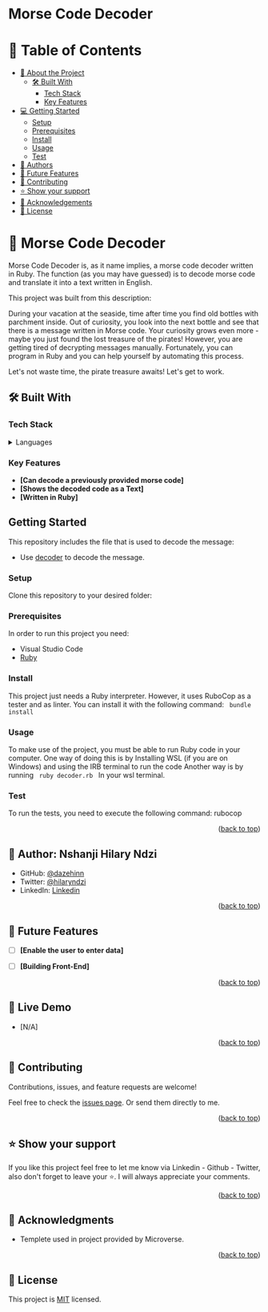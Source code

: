 <h1>Morse Code Decoder</h1>

<!-- TABLE OF CONTENTS -->

# 📗 Table of Contents

- [📖 About the Project](#about-project)
  - [🛠 Built With](#built-with)
    - [Tech Stack](#tech-stack)
    - [Key Features](#key-features)
- [💻 Getting Started](#getting-started)
  - [Setup](#setup)
  - [Prerequisites](#prerequisites)
  - [Install](#install)
  - [Usage](#usage)
  - [Test](#test)
- [👥 Authors](#authors)
- [🔭 Future Features](#future-features)
- [🤝 Contributing](#contributing)
- [⭐️ Show your support](#support)
- [🙏 Acknowledgements](#acknowledgements)
- [📝 License](#license)


<!-- PROJECT DESCRIPTION -->

# 📖 Morse Code Decoder <a name="about-project"></a>

Morse Code Decoder is, as it name implies, a morse code decoder written in Ruby. The function (as you may have guessed) is to decode morse code and translate it into a text written in English.

This project was built from this description:

During your vacation at the seaside, time after time you find old bottles with parchment inside. Out of curiosity, you look into the next bottle and see that there is a message written in Morse code. Your curiosity grows even more - maybe you just found the lost treasure of the pirates! However, you are getting tired of decrypting messages manually. Fortunately, you can program in Ruby and you can help yourself by automating this process.

Let's not waste time, the pirate treasure awaits! Let's get to work.

## 🛠 Built With <a name="built-with"></a>

### Tech Stack <a name="tech-stack"></a>


<details>
<summary>Languages</summary>
  <ul>
    <li><a href="https://www.ruby-lang.org/es/">Ruby</a></li>
  </ul>
</details>

<!-- Features -->

### Key Features <a name="key-features"></a>


- **[Can decode a previously provided morse code]**
- **[Shows the decoded code as a Text]**
- **[Written in Ruby]**

<!-- Getting Started -->

## Getting Started <a name="getting-started"></a>

This repository includes the file that is used to decode the message:

- Use [decoder](./decoder.rb) to decode the message.


### Setup <a name="setup"></a>

Clone this repository to your desired folder: 

### Prerequisites <a name="prerequisites"></a>

In order to run this project you need:
- Visual Studio Code
- <a href="https://www.ruby-lang.org/en/documentation/installation/"> Ruby </a>

### Install <a name="install"></a>

This project just needs a Ruby interpreter. However, it uses RuboCop as a tester and as linter.
You can install it with the following command:
<code> bundle install </code>

### Usage <a name="usage"></a>

To make use of the project, you must be able to run Ruby code in your computer. 
One way of doing this is by Installing WSL (if you are on Windows) and using the IRB terminal to run the code
Another way is by running
<code> ruby decoder.rb </code>
In your wsl terminal.

### Test <a name="test"></a>

To run the tests, you need to execute the following command:
rubocop


<p align="right">(<a href="#readme-top">back to top</a>)</p>

<a name="readme-top"></a>

<!-- AUTHORS -->

## 👥 Author: <a name="authors">Nshanji Hilary Ndzi</a>

- GitHub: [@dazehinn](https://github.com/dazehinn)
- Twitter: [@hilaryndzi](https://twitter.com/hilaryndzi)
- LinkedIn: [Linkedin](https://www.linkedin.com/in/nshanji-hilary-ndzi/)
<p align="right">(<a href="#readme-top">back to top</a>)</p>

<!-- FUTURE FEATURES -->

## 🔭 Future Features <a name="future-features"></a>


- [ ] **[Enable the user to enter data]**
- [ ] **[Building Front-End]**


<p align="right">(<a href="#readme-top">back to top</a>)</p>

<!-- LIVE DEMO -->

## 🚀 Live Demo <a name="live-demo"></a>

- [N/A]


<p align="right">(<a href="#readme-top">back to top</a>)</p>



<!-- CONTRIBUTING -->

## 🤝 Contributing <a name="contributing"></a>

Contributions, issues, and feature requests are welcome!

Feel free to check the [issues page](../../issues/). Or send them directly to me.

<p align="right">(<a href="#readme-top">back to top</a>)</p>

<!-- SUPPORT -->

## ⭐️ Show your support <a name="support"></a>

If you like this project feel free to let me know via Linkedin - Github - Twitter, also don't forget to leave your ⭐️. I will always appreciate your comments.

<p align="right">(<a href="#readme-top">back to top</a>)</p>

<!-- ACKNOWLEDGEMENTS -->

## 🙏 Acknowledgments <a name="acknowledgements"></a>

- Templete used in project provided by Microverse.

<p align="right">(<a href="#readme-top">back to top</a>)</p>


<!-- LICENSE -->

## 📝 License <a name="license"></a>

This project is [MIT](./LICENSE) licensed.
